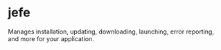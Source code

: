 # jefe
Manages installation, updating, downloading, launching, error reporting, and more for your application.
